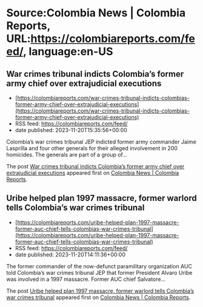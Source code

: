 # Source:Colombia News | Colombia Reports, URL:https://colombiareports.com/feed/, language:en-US

## War crimes tribunal indicts Colombia’s former army chief over extrajudicial executions
 - [https://colombiareports.com/war-crimes-tribunal-indicts-colombias-former-army-chief-over-extrajudicial-executions](https://colombiareports.com/war-crimes-tribunal-indicts-colombias-former-army-chief-over-extrajudicial-executions)
 - RSS feed: https://colombiareports.com/feed/
 - date published: 2023-11-20T15:35:56+00:00

<p>Colombia&#8217;s war crimes tribunal JEP indicted former army commander Jaime Lasprilla and four other generals for their alleged involvement in 200 homicides. The generals are part of a group of&#8230;</p>
<p>The post <a href="https://colombiareports.com/war-crimes-tribunal-indicts-colombias-former-army-chief-over-extrajudicial-executions/" rel="nofollow">War crimes tribunal indicts Colombia&#8217;s former army chief over extrajudicial executions</a> appeared first on <a href="https://colombiareports.com" rel="nofollow">Colombia News | Colombia Reports</a>.</p>

## Uribe helped plan 1997 massacre, former warlord tells Colombia’s war crimes tribunal
 - [https://colombiareports.com/uribe-helped-plan-1997-massacre-former-auc-chief-tells-colombias-war-crimes-tribunal](https://colombiareports.com/uribe-helped-plan-1997-massacre-former-auc-chief-tells-colombias-war-crimes-tribunal)
 - RSS feed: https://colombiareports.com/feed/
 - date published: 2023-11-20T14:11:36+00:00

<p>The former commander of the now-defunct paramilitary organization AUC told Colombia&#8217;s war crimes tribunal JEP that former President Alvaro Uribe was involved in a 1997 massacre. Former AUC chief Salvatore&#8230;</p>
<p>The post <a href="https://colombiareports.com/uribe-helped-plan-1997-massacre-former-auc-chief-tells-colombias-war-crimes-tribunal/" rel="nofollow">Uribe helped plan 1997 massacre, former warlord tells Colombia&#8217;s war crimes tribunal</a> appeared first on <a href="https://colombiareports.com" rel="nofollow">Colombia News | Colombia Reports</a>.</p>

